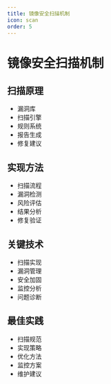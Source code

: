 ```yaml
---
title: 镜像安全扫描机制
icon: scan
order: 5
---
```


# 镜像安全扫描机制

## 扫描原理
- 漏洞库
- 扫描引擎
- 规则系统
- 报告生成
- 修复建议

## 实现方法
- 扫描流程
- 漏洞检测
- 风险评估
- 结果分析
- 修复验证

## 关键技术
- 扫描实现
- 漏洞管理
- 安全加固
- 监控分析
- 问题诊断

## 最佳实践
- 扫描规范
- 实现策略
- 优化方法
- 监控方案
- 维护建议
